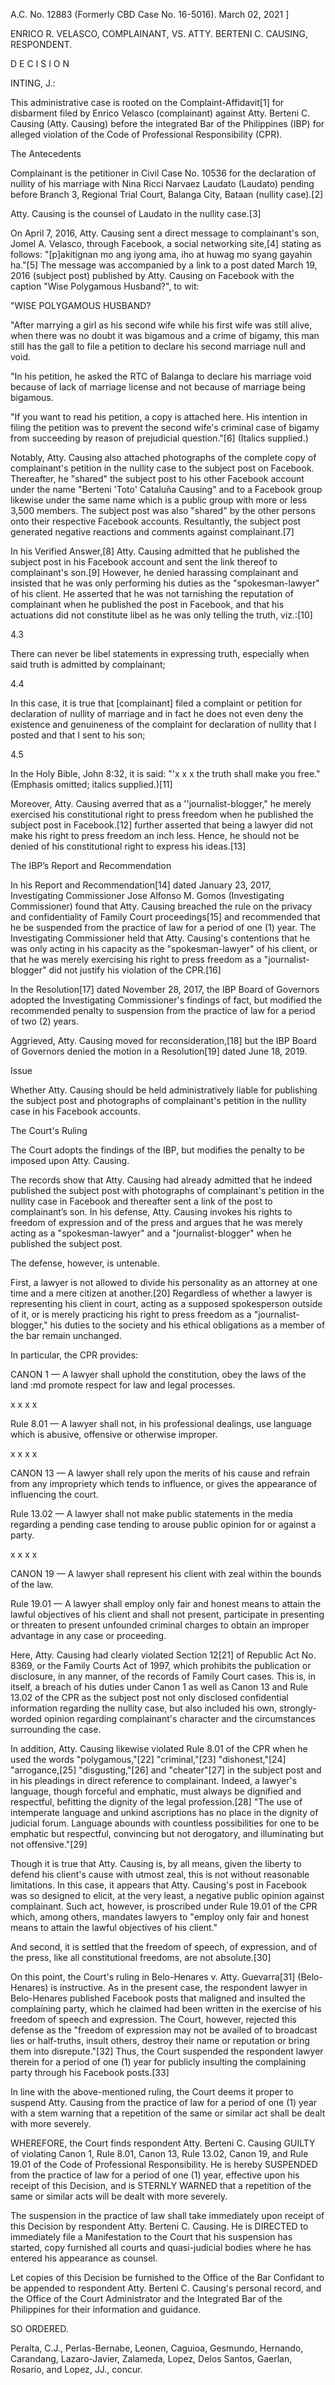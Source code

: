 A.C. No. 12883 (Formerly CBD Case No. 16-5016). March 02, 2021 ]

ENRICO R. VELASCO, COMPLAINANT, VS. ATTY. BERTENI C. CAUSING, RESPONDENT.

  

D E C I S I O N

  

INTING, J.:

  

This administrative case is rooted on the Complaint-Affidavit[1] for disbarment filed by Enrico Velasco (complainant) against Atty. Berteni C. Causing (Atty. Causing) before the integrated Bar of the Philippines (IBP) for alleged violation of the Code of Professional Responsibility (CPR).

The Antecedents

  

Complainant is the petitioner in Civil Case No. 10536 for the declaration of nullity of his marriage with Nina Ricci Narvaez Laudato (Laudato) pending before Branch 3, Regional Trial Court, Balanga City, Bataan (nullity case).[2]

  

Atty. Causing is the counsel of Laudato in the nullity case.[3]

  

On April 7, 2016, Atty. Causing sent a direct message to complainant's son, Jomel A. Velasco, through Facebook, a social networking site,[4] stating as follows: "[p]akitignan mo ang iyong ama, iho at huwag mo syang gayahin ha."[5] The message was accompanied by a link to a post dated March 19, 2016 (subject post) published by Atty. Causing on Facebook with the caption "Wise Polygamous Husband?", to wit:

  

"WISE POLYGAMOUS HUSBAND?

  

"After marrying a girl as his second wife while his first wife was still alive, when there was no doubt it was bigamous and a crime of bigamy, this man still has the gall to file a petition to declare his second marriage null and void.

  

"In his petition, he asked the RTC of Balanga to declare his marriage void because of lack of marriage license and not because of marriage being bigamous.

  

"If you want to read his petition, a copy is attached here. His intention in filing the petition was to prevent the second wife's criminal case of bigamy from succeeding by reason of prejudicial question."[6] (Italics supplied.)

  

Notably, Atty. Causing also attached photographs of the complete copy of complainant's petition in the nullity case to the subject post on Facebook. Thereafter, he "shared" the subject post to his other Facebook account under the name "Berteni 'Toto' Cataluña Causing" and to a Facebook group likewise under the same name which is a public group with more or less 3,500 members. The subject post was also "shared" by the other persons onto their respective Facebook accounts. Resultantly, the subject post generated negative reactions and comments against complainant.[7]

  

In his Verified Answer,[8] Atty. Causing admitted that he published the subject post in his Facebook account and sent the link thereof to complainant's son.[9] However, he denied harassing complainant and insisted that he was only performing his duties as the "spokesman-lawyer" of his client. He asserted that he was not tarnishing the reputation of complainant when he published the post in Facebook, and that his actuations did not constitute libel as he was only telling the truth, viz.:[10]

  

4.3

There can never be libel statements in expressing truth, especially when said truth is admitted by complainant;

4.4

In this case, it is true that [complainant] filed a complaint or petition for declaration of nullity of marriage and in fact he does not even deny the existence and genuineness of the complaint for declaration of nullity that I posted and that I sent to his son;

4.5

In the Holy Bible, John 8:32, it is said: "'x x x the truth shall make you free." (Emphasis omitted; italics supplied.)[11]

Moreover, Atty. Causing averred that as a ''journalist-blogger," he merely exercised his constitutional right to press freedom when he published the subject post in Facebook.[12] further asserted that being a lawyer did not make his right to press freedom an inch less. Hence, he should not be denied of his constitutional right to express his ideas.[13]

  

The IBP’s Report and Recommendation

  

In his Report and Recommendation[14] dated January 23, 2017, Investigating Commissioner Jose Alfonso M. Gomos (Investigating Commissioner) found that Atty. Causing breached the rule on the privacy and confidentiality of Family Court proceedings[15] and recommended that he be suspended from the practice of law for a period of one (1) year. The Investigating Commissioner held that Atty. Causing's contentions that he was only acting in his capacity as the "spokesman-lawyer" of his client, or that he was merely exercising his right to press freedom as a "journalist-blogger" did not justify his violation of the CPR.[16]

  

In the Resolution[17] dated November 28, 2017, the IBP Board of Governors adopted the Investigating Commissioner's findings of fact, but modified the recommended penalty to suspension from the practice of law for a period of two (2) years.

  

Aggrieved, Atty. Causing moved for reconsideration,[18] but the IBP Board of Governors denied the motion in a Resolution[19] dated June 18, 2019.

  

Issue

  

Whether Atty. Causing should be held administratively liable for publishing the subject post and photographs of complainant's petition in the nullity case in his Facebook accounts.

  

The Court's Ruling

  

The Court adopts the findings of the IBP, but modifies the penalty to be imposed upon Atty. Causing.

  

The records show that Atty. Causing had already admitted that he indeed published the subject post with photographs of complainant's petition in the nullity case in Facebook and thereafter sent a link of the post to complainant’s son. In his defense, Atty. Causing invokes his rights to freedom of expression and of the press and argues that he was merely acting as a "spokesman-lawyer" and a "journalist-blogger" when he published the subject post.

  

The defense, however, is untenable.

  

First, a lawyer is not allowed to divide his personality as an attorney at one time and a mere citizen at another.[20] Regardless of whether a lawyer is representing his client in court, acting as a supposed spokesperson outside of it, or is merely practicing his right to press freedom as a "journalist-blogger," his duties to the society and his ethical obligations as a member of the bar remain unchanged.

  

In particular, the CPR provides:

  

CANON 1 — A lawyer shall uphold the constitution, obey the laws of the land :md promote respect for law and legal processes.

  

x x x x

  

Rule 8.01 — A lawyer shall not, in his professional dealings, use language which is abusive, offensive or otherwise improper.

  

x x x x

  

CANON 13 — A lawyer shall rely upon the merits of his cause and refrain from any impropriety which tends to influence, or gives the appearance of influencing the court.

  

Rule 13.02 — A lawyer shall not make public statements in the media regarding a pending case tending to arouse public opinion for or against a party.

  

x x x x

  

CANON 19 — A lawyer shall represent his client with zeal within the bounds of the law.

  

Rule 19.01 — A lawyer shall employ only fair and honest means to attain the lawful objectives of his client and shall not present, participate in presenting or threaten to present unfounded criminal charges to obtain an improper advantage in any case or proceeding.

  

Here, Atty. Causing had clearly violated Section 12[21] of Republic Act No. 8369, or the Family Courts Act of 1997, which prohibits the publication or disclosure, in any manner, of the records of Family Court cases. This is, in itself, a breach of his duties under Canon 1 as well as Canon 13 and Rule 13.02 of the CPR as the subject post not only disclosed confidential information regarding the nullity case, but also included his own, strongly-worded opinion regarding complainant's character and the circumstances surrounding the case.

  

In addition, Atty. Causing likewise violated Rule 8.01 of the CPR when he used the words "polygamous,"[22] "criminal,"[23] "dishonest,"[24] "arrogance,[25] "disgusting,"[26] and "cheater"[27] in the subject post and in his pleadings in direct reference to complainant. Indeed, a lawyer's language, though forceful and emphatic, must always be dignified and respectful, befitting the dignity of the legal profession.[28] "The use of intemperate language and unkind ascriptions has no place in the dignity of judicial forum. Language abounds with countless possibilities for one to be emphatic but respectful, convincing but not derogatory, and illuminating but not offensive."[29]

  

Though it is true that Atty. Causing is, by all means, given the liberty to defend his client's cause with utmost zeal, this is not without reasonable limitations. In this case, it appears that Atty. Causing's post in Facebook was so designed to elicit, at the very least, a negative public opinion against complainant. Such act, however, is proscribed under Rule 19.01 of the CPR which, among others, mandates lawyers to "employ only fair and honest means to attain the lawful objectives of his client."

  

And second, it is settled that the freedom of speech, of expression, and of the press, like all constitutional freedoms, are not absolute.[30]

  

On this point, the Court's ruling in Belo-Henares v. Atty. Guevarra[31] (Belo-Henares) is instructive. As in the present case, the respondent lawyer in Belo-Henares published Facebook posts that maligned and insulted the complaining party, which he claimed had been written in the exercise of his freedom of speech and expression. The Court, however, rejected this defense as the "freedom of expression may not be availed of to broadcast lies or half-truths, insult others, destroy their name or reputation or bring them into disrepute."[32] Thus, the Court suspended the respondent lawyer therein for a period of one (1) year for publicly insulting the complaining party through his Facebook posts.[33]

  

In line with the above-mentioned ruling, the Court deems it proper to suspend Atty. Causing from the practice of law for a period of one (1) year with a stem warning that a repetition of the same or similar act shall be dealt with more severely.

  

WHEREFORE, the Court finds respondent Atty. Berteni C. Causing GUILTY of violating Canon 1, Rule 8.01, Canon 13, Rule 13.02, Canon 19, and Rule 19.01 of the Code of Professional Responsibility. He is hereby SUSPENDED from the practice of law for a period of one (1) year, effective upon his receipt of this Decision, and is STERNLY WARNED that a repetition of the same or similar acts will be dealt with more severely.

  

The suspension in the practice of law shall take immediately upon receipt of this Decision by respondent Atty. Berteni C. Causing. He is DIRECTED to immediately file a Manifestation to the Court that his suspension has started, copy furnished all courts and quasi-judicial bodies where he has entered his appearance as counsel.

  

Let copies of this Decision be furnished to the Office of the Bar Confidant to be appended to respondent Atty. Berteni C. Causing's personal record, and the Office of the Court Administrator and the Integrated Bar of the Philippines for their information and guidance.

  

SO ORDERED.

  

Peralta, C.J., Perlas-Bernabe, Leonen, Caguioa, Gesmundo, Hernando, Carandang, Lazaro-Javier, Zalameda, Lopez, Delos Santos, Gaerlan, Rosario, and Lopez, JJ., concur.
